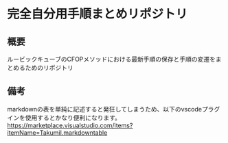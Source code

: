 # 完全自分用手順まとめリポジトリ

## 概要
ルービックキューブのCFOPメソッドにおける最新手順の保存と手順の変遷をまとめるためのリポジトリ

## 備考
markdownの表を単純に記述すると発狂してしまうため、以下のvscodeプラグインを使用するとかなり便利になります。
https://marketplace.visualstudio.com/items?itemName=TakumiI.markdowntable

